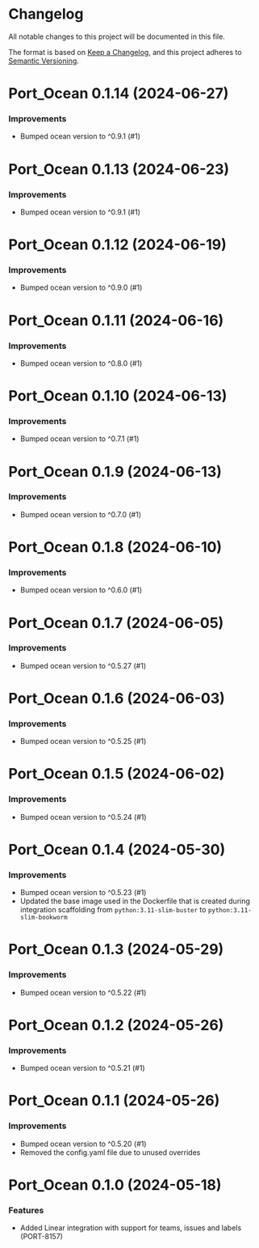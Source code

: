# Changelog

All notable changes to this project will be documented in this file.

The format is based on [Keep a Changelog](https://keepachangelog.com/en/1.0.0/),
and this project adheres to [Semantic Versioning](https://semver.org/spec/v2.0.0.html).

<!-- towncrier release notes start -->

# Port_Ocean 0.1.14 (2024-06-27)

### Improvements

- Bumped ocean version to ^0.9.1 (#1)


# Port_Ocean 0.1.13 (2024-06-23)

### Improvements

- Bumped ocean version to ^0.9.1 (#1)


# Port_Ocean 0.1.12 (2024-06-19)

### Improvements

- Bumped ocean version to ^0.9.0 (#1)


# Port_Ocean 0.1.11 (2024-06-16)

### Improvements

- Bumped ocean version to ^0.8.0 (#1)


# Port_Ocean 0.1.10 (2024-06-13)

### Improvements

- Bumped ocean version to ^0.7.1 (#1)


# Port_Ocean 0.1.9 (2024-06-13)

### Improvements

- Bumped ocean version to ^0.7.0 (#1)


# Port_Ocean 0.1.8 (2024-06-10)

### Improvements

- Bumped ocean version to ^0.6.0 (#1)


# Port_Ocean 0.1.7 (2024-06-05)

### Improvements

- Bumped ocean version to ^0.5.27 (#1)


# Port_Ocean 0.1.6 (2024-06-03)

### Improvements

- Bumped ocean version to ^0.5.25 (#1)


# Port_Ocean 0.1.5 (2024-06-02)

### Improvements

- Bumped ocean version to ^0.5.24 (#1)


# Port_Ocean 0.1.4 (2024-05-30)

### Improvements

- Bumped ocean version to ^0.5.23 (#1)
- Updated the base image used in the Dockerfile that is created during integration scaffolding from `python:3.11-slim-buster` to `python:3.11-slim-bookworm`


# Port_Ocean 0.1.3 (2024-05-29)

### Improvements

- Bumped ocean version to ^0.5.22 (#1)


# Port_Ocean 0.1.2 (2024-05-26)

### Improvements

- Bumped ocean version to ^0.5.21 (#1)


# Port_Ocean 0.1.1 (2024-05-26)

### Improvements

- Bumped ocean version to ^0.5.20 (#1)
- Removed the config.yaml file due to unused overrides


# Port_Ocean 0.1.0 (2024-05-18)

### Features

- Added Linear integration with support for teams, issues and labels (PORT-8157)
